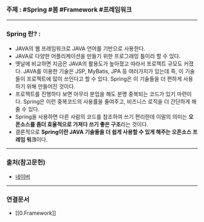 ### 주제 : #Spring #봄 #Framework #프레임워크

___

### Spring 란? : 

- JAVA의 웹 프레임워크로 JAVA 언어를 기반으로 사용한다. 
- JAVA로 다양한 어플리케이션을 만들기 위한 프로그래밍 틀이라 할 수 있다.
- 옛날에 비교하면 지금은 JAVA의 활용도가 높아졌고 따라서 프로젝트 규모도 커졌다. JAVA를 이용한 기술은 JSP, MyBatis, JPA 등 여러가지가 있는데 즉, 이 기술들이 프로젝트에 많이 쓰인다고 할 수 있다. Spring은 이 기술들을 더 편하게 사용하기 위해 만들어진 것이다.
- 프로젝트를 진행하다 보면 아무리 분업을 해도 분명 중복되는 코드가 있기 마련이다. Spring은 이런 중복코드의 사용률을 줄여주고, 비즈니스 로직을 더 간단하게 해줄 수 있다.
- Spring을 사용하면 다른 사람의 코드를 참조하여 쓰기 편리한데 이말의 의미는 **오픈소스를 좀더 효율적으로 가져다 쓰기 좋은 구조**라는 것이다.
- 결론적으로 **Spring이란 JAVA 기술들을 더 쉽게 사용할 수 있게 해주는 오픈소스 프레임 워크**이다.

___

### 출처(참고문헌)

- [네이버](https://www.naver.com/)

___

### 연결문서

- [[0.Framework]]

